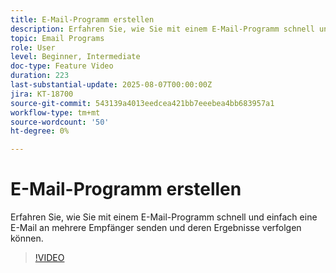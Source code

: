 ```yaml
---
title: E-Mail-Programm erstellen
description: Erfahren Sie, wie Sie mit einem E-Mail-Programm schnell und einfach eine E-Mail an mehrere Empfänger senden und deren Ergebnisse verfolgen können.
topic: Email Programs
role: User
level: Beginner, Intermediate
doc-type: Feature Video
duration: 223
last-substantial-update: 2025-08-07T00:00:00Z
jira: KT-18700
source-git-commit: 543139a4013eedcea421bb7eeebea4bb683957a1
workflow-type: tm+mt
source-wordcount: '50'
ht-degree: 0%

---
```



# E-Mail-Programm erstellen

Erfahren Sie, wie Sie mit einem E-Mail-Programm schnell und einfach eine E-Mail an mehrere Empfänger senden und deren Ergebnisse verfolgen können.

>[!VIDEO](https://video.tv.adobe.com/v/3470607/?learn=on&enablevpops)
